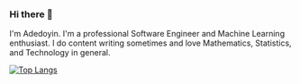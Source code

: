 ### Hi there 👋

I'm Adedoyin. I'm a professional Software Engineer and Machine Learning enthusiast. I do content writing sometimes and love Mathematics, Statistics, and Technology in general.

[![Top Langs](https://github-readme-stats.vercel.app/api/top-langs/?username=DevAdedoyin)](https://github.com/anuraghazra/github-readme-stats)
